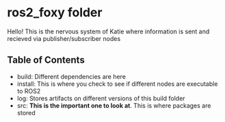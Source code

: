 # ros2_foxy folder

Hello! This is the nervous system of Katie where information is sent and recieved via publisher/subscriber nodes

## Table of Contents
- build: Different dependencies are here
- install: This is where you check to see if different nodes are executable to ROS2
- log: Stores artifacts on different versions of this build folder
- src: **This is the important one to look at**. This is where packages are stored
